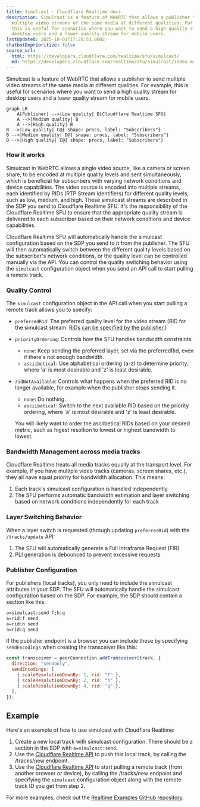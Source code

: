 ```yaml
---
title: Simulcast · Cloudflare Realtime docs
description: Simulcast is a feature of WebRTC that allows a publisher to send
  multiple video streams of the same media at different qualities. For example,
  this is useful for scenarios where you want to send a high quality stream for
  desktop users and a lower quality stream for mobile users.
lastUpdated: 2025-10-01T17:28:53.000Z
chatbotDeprioritize: false
source_url:
  html: https://developers.cloudflare.com/realtime/sfu/simulcast/
  md: https://developers.cloudflare.com/realtime/sfu/simulcast/index.md
---
```


Simulcast is a feature of WebRTC that allows a publisher to send multiple video streams of the same media at different qualities. For example, this is useful for scenarios where you want to send a high quality stream for desktop users and a lower quality stream for mobile users.

```mermaid
graph LR
    A[Publisher] -->|Low quality| B[Cloudflare Realtime SFU]
    A -->|Medium quality| B
    A -->|High quality| B
B -->|Low quality| C@{ shape: procs, label: "Subscribers"}
B -->|Medium quality| D@{ shape: procs, label: "Subscribers"}
B -->|High quality| E@{ shape: procs, label: "Subscribers"}
```

### How it works

Simulcast in WebRTC allows a single video source, like a camera or screen share, to be encoded at multiple quality levels and sent simultaneously, which is beneficial for subscribers with varying network conditions and device capabilities. The video source is encoded into multiple streams, each identified by RIDs (RTP Stream Identifiers) for different quality levels, such as low, medium, and high. These simulcast streams are described in the SDP you send to Cloudflare Realtime SFU. It's the responsibility of the Cloudflare Realtime SFU to ensure that the appropriate quality stream is delivered to each subscriber based on their network conditions and device capabilities.

Cloudflare Realtime SFU will automatically handle the simulcast configuration based on the SDP you send to it from the publisher. The SFU will then automatically switch between the different quality levels based on the subscriber's network conditions, or the quality level can be controlled manually via the API. You can control the quality switching behavior using the `simulcast` configuration object when you send an API call to start pulling a remote track.

### Quality Control

The `simulcast` configuration object in the API call when you start pulling a remote track allows you to specify:

* `preferredRid`: The preferred quality level for the video stream (RID for the simulcast stream. [RIDs can be specified by the publisher.](https://developer.mozilla.org/en-US/docs/Web/API/RTCRtpSender/setParameters#encodings))

* `priorityOrdering`: Controls how the SFU handles bandwidth constraints.

  * `none`: Keep sending the preferred layer, set via the preferredRid, even if there's not enough bandwidth.
  * `asciibetical`: Use alphabetical ordering (a-z) to determine priority, where 'a' is most desirable and 'z' is least desirable.

* `ridNotAvailable`: Controls what happens when the preferred RID is no longer available, for example when the publisher stops sending it.

  * `none`: Do nothing.
  * `asciibetical`: Switch to the next available RID based on the priority ordering, where 'a' is most desirable and 'z' is least desirable.

  You will likely want to order the asciibetical RIDs based on your desired metric, such as higest resoltion to lowest or highest bandwidth to lowest.

### Bandwidth Management across media tracks

Cloudflare Realtime treats all media tracks equally at the transport level. For example, if you have multiple video tracks (cameras, screen shares, etc.), they all have equal priority for bandwidth allocation. This means:

1. Each track's simulcast configuration is handled independently
2. The SFU performs automatic bandwidth estimation and layer switching based on network conditions independently for each track

### Layer Switching Behavior

When a layer switch is requested (through updating `preferredRid`) with the `/tracks/update` API:

1. The SFU will automatically generate a Full Intraframe Request (FIR)
2. PLI generation is debounced to prevent excessive requests

### Publisher Configuration

For publishers (local tracks), you only need to include the simulcast attributes in your SDP. The SFU will automatically handle the simulcast configuration based on the SDP. For example, the SDP should contain a section like this:

```txt
a=simulcast:send f;h;q
a=rid:f send
a=rid:h send
a=rid:q send
```

If the publisher endpoint is a browser you can include these by specifying `sendEncodings` when creating the transceiver like this:

```js
const transceiver = peerConnection.addTransceiver(track, {
  direction: "sendonly",
  sendEncodings: [
    { scaleResolutionDownBy: 1, rid: "f" },
    { scaleResolutionDownBy: 2, rid: "h" },
    { scaleResolutionDownBy: 4, rid: "q" },
  ],
});
```

## Example

Here's an example of how to use simulcast with Cloudflare Realtime:

1. Create a new local track with simulcast configuration. There should be a section in the SDP with `a=simulcast:send`.
2. Use the [Cloudflare Realtime API](https://developers.cloudflare.com/realtime/sfu/https-api) to push this local track, by calling the /tracks/new endpoint.
3. Use the [Cloudflare Realtime API](https://developers.cloudflare.com/realtime/sfu/https-api) to start pulling a remote track (from another browser or device), by calling the /tracks/new endpoint and specifying the `simulcast` configuration object along with the remote track ID you get from step 2.

For more examples, check out the [Realtime Examples GitHub repository](https://github.com/cloudflare/calls-examples/tree/main/echo-simulcast).
